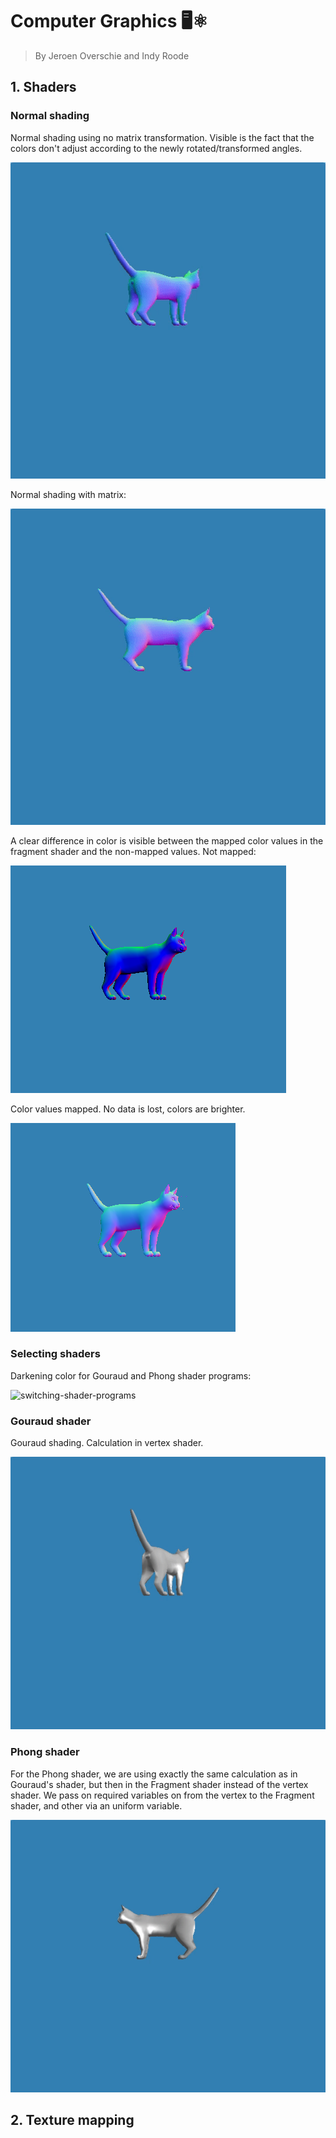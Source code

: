 # Computer Graphics 🖥⚛️
> By Jeroen Overschie and Indy Roode

## 1. Shaders

### Normal shading

Normal shading using no matrix transformation. Visible is the fact that the colors don't adjust according to the newly rotated/transformed angles.

![Normal Shading](./Screenshots/normal_shading_no-matrix.gif)

Normal shading with matrix:

![Normal Shading](./Screenshots/normal_shading.gif)

A clear difference in color is visible between the mapped color values in the fragment shader and the non-mapped values. Not mapped:

![Not mapped values](./Screenshots/normal_shading_range-not-mapped.png)


Color values mapped. No data is lost, colors are brighter.

![Mapped values](./Screenshots/normal_shading_range-mapped.png)

### Selecting shaders

Darkening color for Gouraud and Phong shader programs:

![switching-shader-programs](./Screenshots/switching-shader-programs.png)

### Gouraud shader

Gouraud shading. Calculation in vertex shader.

![switching-shader-programs](./Screenshots/gouraud-shading.gif)

### Phong shader

For the Phong shader, we are using exactly the same calculation as in Gouraud's shader, but then in the Fragment shader instead of the vertex shader. We pass on required variables on from the vertex to the Fragment shader, and other via an uniform variable.

![switching-shader-programs](./Screenshots/phong-shading.gif)


## 2. Texture mapping